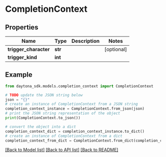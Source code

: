 # CompletionContext


## Properties

Name | Type | Description | Notes
------------ | ------------- | ------------- | -------------
**trigger_character** | **str** |  | [optional] 
**trigger_kind** | **int** |  | 

## Example

```python
from daytona_sdk.models.completion_context import CompletionContext

# TODO update the JSON string below
json = "{}"
# create an instance of CompletionContext from a JSON string
completion_context_instance = CompletionContext.from_json(json)
# print the JSON string representation of the object
print(CompletionContext.to_json())

# convert the object into a dict
completion_context_dict = completion_context_instance.to_dict()
# create an instance of CompletionContext from a dict
completion_context_from_dict = CompletionContext.from_dict(completion_context_dict)
```
[[Back to Model list]](../README.md#documentation-for-models) [[Back to API list]](../README.md#documentation-for-api-endpoints) [[Back to README]](../README.md)


